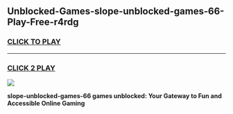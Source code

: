 
## Unblocked-Games-slope-unblocked-games-66-Play-Free-r4rdg
<h3>
<a href="https://premium76.site?title=slope-unblocked-games-66&ref=19M">CLICK TO PLAY</a></h3>
<hr>

<h3>
<a href="https://premium76.site?title=slope-unblocked-games-66&ref=19M">CLICK 2 PLAY</a>
  
</h3>

<a href="https://premium76.site?title=slope-unblocked-games-66&ref=19M"><img src="https://clearcache.store/games.png"></a>


**slope-unblocked-games-66 games unblocked: Your Gateway to Fun and Accessible Online Gaming**
